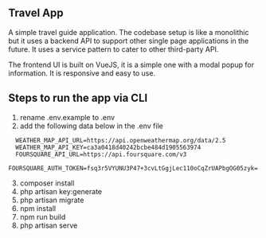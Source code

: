 ## Travel App

A simple travel guide application. The codebase setup is like a monolithic but it uses a backend API to support other single page applications in the future. It uses a service pattern to cater to other third-party API.

The frontend UI is built on VueJS, it is a simple one with a modal popup for information.
It is responsive and easy to use.

## Steps to run the app via CLI

1. rename .env.example to .env
2. add the following data below in the .env file

```
  WEATHER_MAP_API_URL=https://api.openweathermap.org/data/2.5
  WEATHER_MAP_API_KEY=ca3a0418d40242bcbe484d1905563974
  FOURSQUARE_API_URL=https://api.foursquare.com/v3
  FOURSQUARE_AUTH_TOKEN=fsq3r5VYUNU3P47+3cvLtGgjLec110oCqZrUAPbgOG05zyk=
```

3. composer install
4. php artisan key:generate
5. php artisan migrate
6. npm install
7. npm run build
8. php artisan serve
